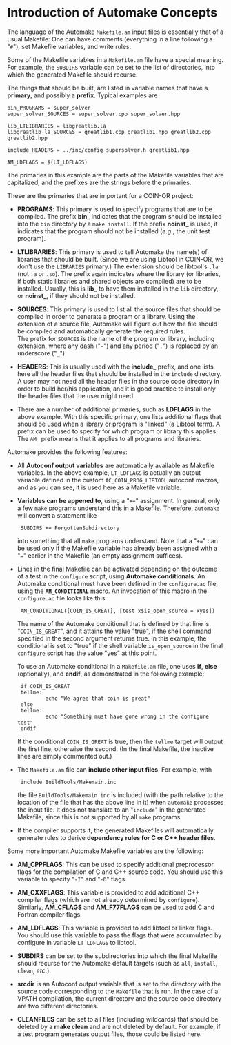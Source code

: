 # Introduction of Automake Concepts

The language of the Automake `Makefile.am` input files is essentially that of a usual Makefile:
One can have comments (everything in a line following a "`#`"), set Makefile variables, and write rules.

Some of the Makefile variables in a `Makefile.am` file have a special meaning.
For example, the `SUBDIRS` variable can be set to the list of directories, into which the generated Makefile should recurse.

The things that should be built, are listed in variable names that have a **primary**, and possibly a **prefix**.
Typical examples are
```
bin_PROGRAMS = super_solver
super_solver_SOURCES = super_solver.cpp super_solver.hpp

lib_LTLIBRARIES = libgreatlib.la
libgreatlib_la_SOURCES = greatlib1.cpp greatlib1.hpp greatlib2.cpp greatlib2.hpp

include_HEADERS = ../inc/config_supersolver.h greatlib1.hpp

AM_LDFLAGS = $(LT_LDFLAGS)
```

The primaries in this example are the parts of the Makefile variables that are capitalized, and the prefixes are the strings before the primaries.

These are the primaries that are important for a COIN-OR project:

 * **PROGRAMS**:  This primary is used to specify programs that are to be compiled.
   The prefix **bin_** indicates that the program should be installed into the `bin` directory by a `make install`.
   If the prefix **noinst_** is used, it indicates that the program should not be installed (_e.g._, the unit test program).

 * **LTLIBRARIES**:  This primary is used to tell Automake the name(s) of libraries that should be built.
   (Since we are using Libtool in COIN-OR, we don't use the `LIBRARIES` primary.)
   The extension should be libtool's `.la` (not `.a` or `.so`).
   The prefix again indicates where the library (or libraries, if both static libraries and shared objects are compiled) are to be installed.
   Usually, this is **lib_** to have them installed in the `lib` directory, or **noinst_**, if they should not be installed.

 * **SOURCES**: This primary is used to list all the source files that should be compiled in order to generate a program or a library.
   Using the extension of a source file, Automake will figure out how the file should be compiled and automatically generate the required rules.   
   The prefix for `SOURCES` is the name of the program or library, including extension, where any dash ("`-`") and any period ("`.`") is replaced by an underscore ("`_`").

 * **HEADERS**: This is usually used with the **include_** prefix, and one lists here all the header files that should be installed in the `include` directory.
   A user may not need all the header files in the source code directory in order to build her/his application, and it is good practice to install only the header files that the user might need.

 * There are a number of additional primaries, such as **LDFLAGS** in the above example.
   With this specific primary, one lists additional flags that should be used when a library or program is "linked" (a Libtool term).
   A prefix can be used to specify for which program or library this applies.
   The `AM_` prefix means that it applies to all programs and libraries.


Automake provides the following features:

 * All **Autoconf output variables** are automatically available as Makefile variables.
   In the above example, `LT_LDFLAGS` is actually an output variable defined in the custom `AC_COIN_PROG_LIBTOOL` autoconf macros, and as you can see, it is used here as a Makefile variable.

 * **Variables can be appened to**, using a "`+=`" assignment.
   In general, only a few `make` programs understand this in a Makefile.
   Therefore, `automake` will convert a statement like
 
        SUBDIRS += ForgottenSubdirectory

    into something that all `make` programs understand.
    Note that a "`+=`" can be used only if the Makefile variable has already been assigned with a "`=`" earlier in the Makefile (an empty assignment suffices).

 * Lines in the final Makefile can be activated depending on the outcome of a test in the `configure` script, using **Automake conditionals**.
   An Automake conditional must have been defined in the `configure.ac` file, using the **`AM_CONDITIONAL`** macro.
   An invocation of this macro in the `configure.ac` file looks like this:

        AM_CONDITIONAL([COIN_IS_GREAT], [test x$is_open_source = xyes])

    The name of the Automake conditional that is defined by that line is "`COIN_IS_GREAT`", and it attains the value "true", if the shell command specified in the second argument returns true.
    In this example, the conditional is set to "true" if the shell variable `is_open_source` in the final `configure` script has the value "yes" at this point.
    
    To use an Automake conditional in a `Makefile.am` file, one uses **if**, **else** (optionally), and **endif**, as demonstrated in the following example:

        if COIN_IS_GREAT
        tellme:
                echo "We agree that coin is great"
        else
        tellme:
                echo "Something must have gone wrong in the configure test"
        endif
 
     If the conditional `COIN_IS_GREAT` is true, then the `tellme` target will output the first line, otherwise the second.
     (In the final Makefile, the inactive lines are simply commented out.)

 * The `Makefile.am` file can **include other input files**.  For example, with
 
        include BuildTools/Makemain.inc
 
    the file `BuildTools/Makemain.inc` is included (with the path relative to the location of the file that has the above line in it) when `automake` processes the input file.
    It does not translate to an "`include`" in the generated Makefile, since this is not supported by all `make` programs.

 * If the compiler supports it, the generated Makefiles will automatically generate rules to derive **dependency rules for C or C++ header files**.

Some more important Automake Makefile variables are the following:

 * **AM_CPPFLAGS**:  This can be used to specify additional preprocessor flags for the compilation of C and C++ source code.
   You should use this variable to specify "`-I`" and "`-D`" flags.

 * **AM_CXXFLAGS**:  This variable is provided to add additional C++ compiler flags (which are not already determined by `configure`).
   Similarly, **AM_CFLAGS** and **AM_F77FLAGS** can be used to add C and Fortran compiler flags.

 * **AM_LDFLAGS**:  This variable is provided to add libtool or linker flags.
   You should use this variable to pass the flags that were accumulated by configure in variable `LT_LDFLAGS` to libtool.

 * **SUBDIRS** can be set to the subdirectories into which the final Makefile should recurse for the Automake default targets (such as `all`, `install`, `clean`, _etc_.).

 * **srcdir** is an Autoconf output variable that is set to the directory with the source code corresponding to the `Makefile` that is run.
   In the case of a VPATH compilation, the current directory and the source code directory are two different directories.

 * **CLEANFILES** can be set to all files (including wildcards) that should be deleted by a **make clean** and are not deleted by default.
   For example, if a test program generates output files, those could be listed here.
